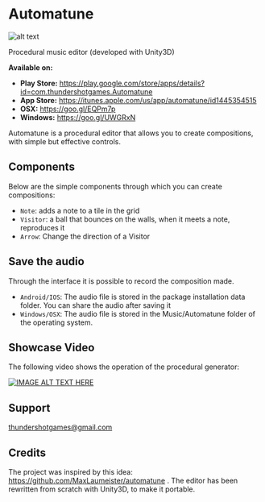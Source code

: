 # Automatune

![alt text](https://i.imgur.com/6LOsstr.png)

Procedural music editor (developed with Unity3D)

**Available on:**
- **Play Store:**
https://play.google.com/store/apps/details?id=com.thundershotgames.Automatune
- **App Store:**
https://itunes.apple.com/us/app/automatune/id1445354515
- **OSX:**
https://goo.gl/EQPm7p
- **Windows:**
https://goo.gl/UWGRxN

Automatune is a procedural editor that allows you to create compositions, with simple but effective controls.

## Components
Below are the simple components through which you can create compositions:

- `Note`: adds a note to a tile in the grid
- `Visitor`: a ball that bounces on the walls, when it meets a note, reproduces it
- `Arrow`: Change the direction of a Visitor

## Save the audio
Through the interface it is possible to record the composition made.

- `Android/IOS`: The audio file is stored in the package installation data folder. You can share the audio after saving it
- `Windows/OSX`: The audio file is stored in the Music/Automatune folder of the operating system.

## Showcase Video
The following video shows the operation of the procedural generator:

[![IMAGE ALT TEXT HERE](https://img.youtube.com/vi/BRNRRNlnFYA/0.jpg)](https://www.youtube.com/watch?v=BRNRRNlnFYA)

## Support
 thundershotgames@gmail.com

## Credits

The project was inspired by this idea: https://github.com/MaxLaumeister/automatune .
The editor has been rewritten from scratch with Unity3D, to make it portable.
